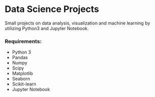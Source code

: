# Data Science Projects

Small projects on data analysis, visualization and machine learning by utilizing Python3 and Jupyter Notebook.

### Requirements:
* Python 3
* Pandas
* Numpy
* Scipy
* Matplotlib
* Seaborn
* Scikit-learn
* Jupyter Notebook
